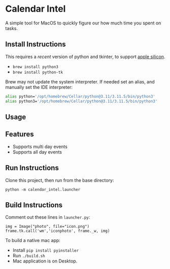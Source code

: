 # Calendar Intel

A simple tool for MacOS to quickly figure our how much time you spent on tasks.

## Install Instructions

This requires a *recent* version of python and tkinter, to support [apple silicon](https://support.apple.com/en-ca/HT211814).

 * `brew install python3`
 * `brew install python-tk`

Brew may not update the system interpreter. If needed set an alias, and manually set the IDE interpreter:

```bash
alias python='/opt/homebrew/Cellar/python@3.11/3.11.5/bin/python3'
alias python3='/opt/homebrew/Cellar/python@3.11/3.11.5/bin/python3'
```

## Usage

## Features

 * Supports multi day events
 * Supports all day events

## Run Instructions

Clone this project, then run from the base directory:  

`python -m calendar_intel.launcher`

## Build Instructions

Comment out these lines in `launcher.py`:

```
img = Image("photo", file="icon.png")
frame.tk.call('wm','iconphoto', frame._w, img)
```

To build a native mac app:

 * Install `pip install pyinstaller`
 * Run `./build.sh`
 * Mac application is on Desktop.

